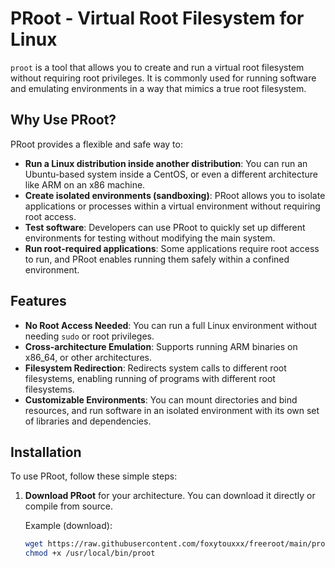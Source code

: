 # PRoot - Virtual Root Filesystem for Linux

`proot` is a tool that allows you to create and run a virtual root filesystem without requiring root privileges. It is commonly used for running software and emulating environments in a way that mimics a true root filesystem.

## Why Use PRoot?

PRoot provides a flexible and safe way to:

- **Run a Linux distribution inside another distribution**: You can run an Ubuntu-based system inside a CentOS, or even a different architecture like ARM on an x86 machine.
- **Create isolated environments (sandboxing)**: PRoot allows you to isolate applications or processes within a virtual environment without requiring root access.
- **Test software**: Developers can use PRoot to quickly set up different environments for testing without modifying the main system.
- **Run root-required applications**: Some applications require root access to run, and PRoot enables running them safely within a confined environment.

## Features

- **No Root Access Needed**: You can run a full Linux environment without needing `sudo` or root privileges.
- **Cross-architecture Emulation**: Supports running ARM binaries on x86_64, or other architectures.
- **Filesystem Redirection**: Redirects system calls to different root filesystems, enabling running of programs with different root filesystems.
- **Customizable Environments**: You can mount directories and bind resources, and run software in an isolated environment with its own set of libraries and dependencies.

## Installation

To use PRoot, follow these simple steps:

1. **Download PRoot** for your architecture. You can download it directly or compile from source.

   Example (download):
   ```bash
   wget https://raw.githubusercontent.com/foxytouxxx/freeroot/main/proot-${ARCH} -O /usr/local/bin/proot
   chmod +x /usr/local/bin/proot
